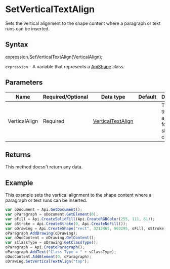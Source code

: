 # SetVerticalTextAlign

Sets the vertical alignment to the shape content where a paragraph or text runs can be inserted.

## Syntax

expression.SetVerticalTextAlign(VerticalAlign);

`expression` - A variable that represents a [ApiShape](../ApiShape.md) class.

## Parameters

| **Name** | **Required/Optional** | **Data type** | **Default** | **Description** |
| ------------- | ------------- | ------------- | ------------- | ------------- |
| VerticalAlign | Required | [VerticalTextAlign](../../Enumeration/VerticalTextAlign.md) |  | The type of the vertical alignment for the shape inner contents. |

## Returns

This method doesn't return any data.

## Example

This example sets the vertical alignment to the shape content where a paragraph or text runs can be inserted.

```javascript
var oDocument = Api.GetDocument();
var oParagraph = oDocument.GetElement(0);
var oFill = Api.CreateSolidFill(Api.CreateRGBColor(255, 111, 61));
var oStroke = Api.CreateStroke(0, Api.CreateNoFill());
var oDrawing = Api.CreateShape("rect", 3212465, 963295, oFill, oStroke);
oParagraph.AddDrawing(oDrawing);
var oDocContent = oDrawing.GetContent();
var sClassType = oDrawing.GetClassType();
oParagraph = Api.CreateParagraph();
oParagraph.AddText("Class Type = " + sClassType);
oDocContent.AddElement(0, oParagraph);
oDrawing.SetVerticalTextAlign("top");
```
